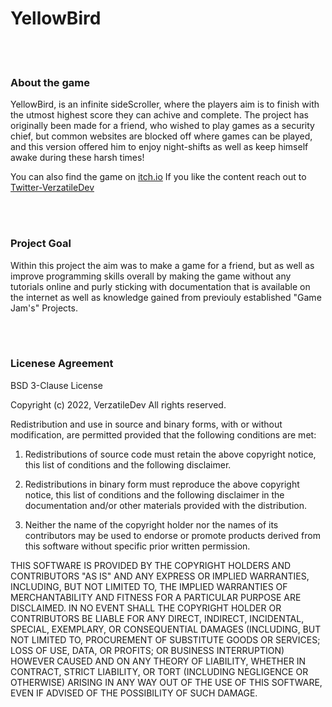 # YellowBird

<br>
</br>

###  About the game

YellowBird, is an infinite sideScroller, where the players aim is to finish with the utmost highest score they can achive and complete.
The project has originally been made for a friend, who wished to play games as a security chief, but common websites are blocked off
where games can be played, and this version offered him to enjoy night-shifts as well as keep himself awake during these harsh times!


You can also find the game on [itch.io](https://verzatiledev.itch.io/yellowbird)
If you like the content reach out to [Twitter-VerzatileDev](https://twitter.com/VerzatileDev)

<br>
</br>


### Project Goal

Within this project the aim was to make a game for a friend, but as well as improve programming skills overall by making the game
without any tutorials online and purly sticking with documentation that is available on the internet as well as knowledge gained
from previouly established "Game Jam's" Projects.

<br>
</br>

### Licenese Agreement

BSD 3-Clause License

Copyright (c) 2022, VerzatileDev
All rights reserved.

Redistribution and use in source and binary forms, with or without
modification, are permitted provided that the following conditions are met:

1. Redistributions of source code must retain the above copyright notice, this
   list of conditions and the following disclaimer.

2. Redistributions in binary form must reproduce the above copyright notice,
   this list of conditions and the following disclaimer in the documentation
   and/or other materials provided with the distribution.

3. Neither the name of the copyright holder nor the names of its
   contributors may be used to endorse or promote products derived from
   this software without specific prior written permission.

THIS SOFTWARE IS PROVIDED BY THE COPYRIGHT HOLDERS AND CONTRIBUTORS "AS IS"
AND ANY EXPRESS OR IMPLIED WARRANTIES, INCLUDING, BUT NOT LIMITED TO, THE
IMPLIED WARRANTIES OF MERCHANTABILITY AND FITNESS FOR A PARTICULAR PURPOSE ARE
DISCLAIMED. IN NO EVENT SHALL THE COPYRIGHT HOLDER OR CONTRIBUTORS BE LIABLE
FOR ANY DIRECT, INDIRECT, INCIDENTAL, SPECIAL, EXEMPLARY, OR CONSEQUENTIAL
DAMAGES (INCLUDING, BUT NOT LIMITED TO, PROCUREMENT OF SUBSTITUTE GOODS OR
SERVICES; LOSS OF USE, DATA, OR PROFITS; OR BUSINESS INTERRUPTION) HOWEVER
CAUSED AND ON ANY THEORY OF LIABILITY, WHETHER IN CONTRACT, STRICT LIABILITY,
OR TORT (INCLUDING NEGLIGENCE OR OTHERWISE) ARISING IN ANY WAY OUT OF THE USE
OF THIS SOFTWARE, EVEN IF ADVISED OF THE POSSIBILITY OF SUCH DAMAGE.
